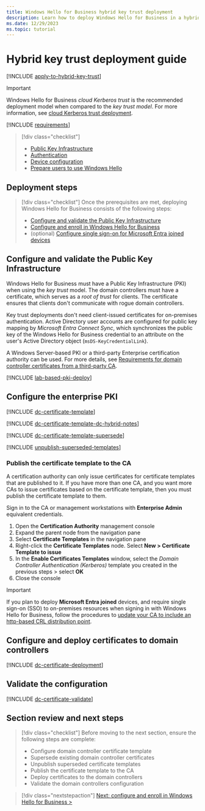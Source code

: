 ```yaml
---
title: Windows Hello for Business hybrid key trust deployment
description: Learn how to deploy Windows Hello for Business in a hybrid key trust scenario.
ms.date: 12/29/2023
ms.topic: tutorial
---
```


# Hybrid key trust deployment guide

[!INCLUDE [apply-to-hybrid-key-trust](includes/apply-to-hybrid-key-trust.md)]

> [!IMPORTANT]
> Windows Hello for Business *cloud Kerberos trust* is the recommended deployment model when compared to the *key trust model*. For more information, see [cloud Kerberos trust deployment](hybrid-cloud-kerberos-trust.md).

[!INCLUDE [requirements](includes/requirements.md)]

> [!div class="checklist"]
>
> - [Public Key Infrastructure](index.md#public-key-infrastructure-pki)
> - [Authentication](index.md#authentication)
> - [Device configuration](index.md#device-configuration)
> - [Prepare users to use Windows Hello](index.md#prepare-users-to-use-windows-hello)

## Deployment steps

> [!div class="checklist"]
> Once the prerequisites are met, deploying Windows Hello for Business consists of the following steps:
>
> - [Configure and validate the Public Key Infrastructure](#configure-and-validate-the-public-key-infrastructure)
> - [Configure and enroll in Windows Hello for Business](hybrid-key-trust-enroll.md)
> - (optional) [Configure single sign-on for Microsoft Entra joined devices](../hello-hybrid-aadj-sso.md)

## Configure and validate the Public Key Infrastructure

Windows Hello for Business must have a Public Key Infrastructure (PKI) when using the *key trust* model. The domain controllers must have a certificate, which serves as a *root of trust* for clients. The certificate ensures that clients don't communicate with rogue domain controllers.

Key trust deployments don't need client-issued certificates for on-premises authentication. Active Directory user accounts are configured for public key mapping by *Microsoft Entra Connect Sync*, which synchronizes the public key of the Windows Hello for Business credential to an attribute on the user's Active Directory object (`msDS-KeyCredentialLink`).

A Windows Server-based PKI or a third-party Enterprise certification authority can be used. For more details, see [Requirements for domain controller certificates from a third-party CA][SERV-1].

[!INCLUDE [lab-based-pki-deploy](includes/lab-based-pki-deploy.md)]

## Configure the enterprise PKI

[!INCLUDE [dc-certificate-template](includes/certificate-template-dc.md)]

[!INCLUDE [dc-certificate-template-dc-hybrid-notes](includes/certificate-template-dc-hybrid-notes.md)]

[!INCLUDE [dc-certificate-template-supersede](includes/dc-certificate-supersede.md)]

[!INCLUDE [unpublish-superseded-templates](includes/unpublish-superseded-templates.md)]

### Publish the certificate template to the CA

A certification authority can only issue certificates for certificate templates that are published to it. If you have more than one CA, and you want more CAs to issue certificates based on the certificate template, then you must publish the certificate template to them.

Sign in to the CA or management workstations with **Enterprise Admin** equivalent credentials.

1. Open the **Certification Authority** management console
1. Expand the parent node from the navigation pane
1. Select **Certificate Templates** in the navigation pane
1. Right-click the **Certificate Templates** node. Select **New > Certificate Template to issue**
1. In the **Enable Certificates Templates** window, select the *Domain Controller Authentication (Kerberos)* template you created in the previous steps > select **OK**
1. Close the console

> [!IMPORTANT]
> If you plan to deploy **Microsoft Entra joined** devices, and require single sign-on (SSO) to on-premises resources when signing in with Windows Hello for Business, follow the procedures to [update your CA to include an http-based CRL distribution point](../hello-hybrid-aadj-sso.md).

## Configure and deploy certificates to domain controllers

[!INCLUDE [dc-certificate-deployment](includes/dc-certificate-deployment.md)]

## Validate the configuration

[!INCLUDE [dc-certificate-validate](includes/dc-certificate-validate.md)]

## Section review and next steps

> [!div class="checklist"]
> Before moving to the next section, ensure the following steps are complete:
>
> - Configure domain controller certificate template
> - Supersede existing domain controller certificates
> - Unpublish superseded certificate templates
> - Publish the certificate template to the CA
> - Deploy certificates to the domain controllers
> - Validate the domain controllers configuration

> [!div class="nextstepaction"]
> [Next: configure and enroll in Windows Hello for Business >](hybrid-key-trust-enroll.md)

<!--links-->
[SERV-1]: /troubleshoot/windows-server/windows-security/requirements-domain-controller
